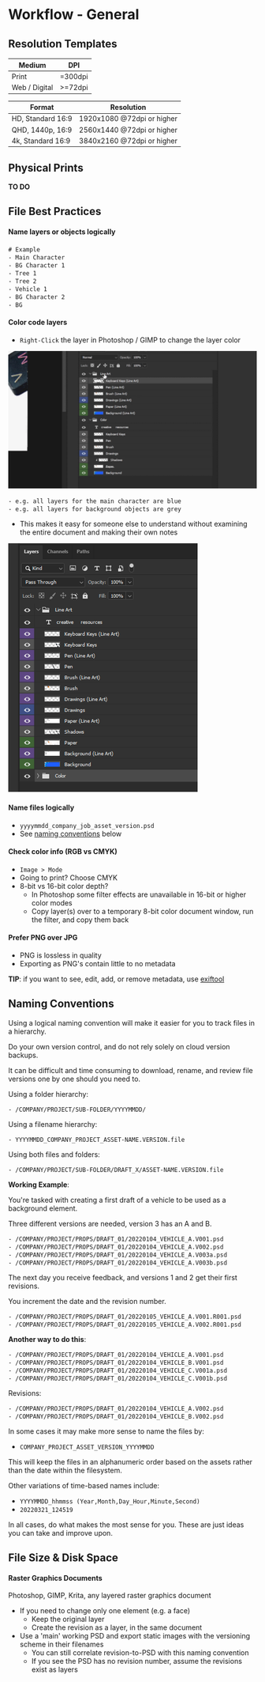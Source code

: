 # Workflow - General

## Resolution Templates

| Medium        | DPI     |
| ------------- | ------- |
| Print         | =300dpi |
| Web / Digital | >=72dpi |

| Format            | Resolution                 |
| ----------------- | -------------------------- |
| HD, Standard 16:9 | 1920x1080 @72dpi or higher |
| QHD, 1440p, 16:9  | 2560x1440 @72dpi or higher |
| 4k, Standard 16:9 | 3840x2160 @72dpi or higher |

## Physical Prints

**TO DO**

## File Best Practices

#### Name layers or objects logically
```
# Example
- Main Character
- BG Character 1
- Tree 1
- Tree 2
- Vehicle 1
- BG Character 2
- BG
```

#### Color code layers
- `Right-Click` the layer in Photoshop / GIMP to change the layer color

![](/media/ps-layers-group-004.gif)

	- e.g. all layers for the main character are blue
	- e.g. all layers for background objects are grey
- This makes it easy for someone else to understand without examining the entire document and making their own notes

![](/media/ps-layers-organized-001.PNG)

#### Name files logically
- `yyyymmdd_company_job_asset_version.psd`
- See [naming conventions](#naming-conventions) below

#### Check color info (RGB vs CMYK)
- `Image > Mode`
- Going to print? Choose CMYK
- 8-bit vs 16-bit color depth?
	- In Photoshop some filter effects are unavailable in 16-bit or higher color modes
	- Copy layer(s) over to a temporary 8-bit color document window, run the filter, and copy them back

#### Prefer PNG over JPG
- PNG is lossless in quality
- Exporting as PNG's contain little to no metadata

**TIP**: if you want to see, edit, add, or remove metadata, use [exiftool](https://github.com/exiftool/exiftool)

## Naming Conventions

Using a logical naming convention will make it easier for you to track files in a hierarchy.

Do your own version control, and do not rely solely on cloud version backups.

It can be difficult and time consuming to download, rename, and review file versions one by one should you need to.

Using a folder hierarchy:
```
- /COMPANY/PROJECT/SUB-FOLDER/YYYYMMDD/
```

Using a filename hierarchy:
```
- YYYYMMDD_COMPANY_PROJECT_ASSET-NAME.VERSION.file
```

Using both files and folders:
```
- /COMPANY/PROJECT/SUB-FOLDER/DRAFT_X/ASSET-NAME.VERSION.file
```

**Working Example**:

You're tasked with creating a first draft of a vehicle to be used as a background element.

Three different versions are needed, version 3 has an A and B.

```
- /COMPANY/PROJECT/PROPS/DRAFT_01/20220104_VEHICLE_A.V001.psd
- /COMPANY/PROJECT/PROPS/DRAFT_01/20220104_VEHICLE_A.V002.psd
- /COMPANY/PROJECT/PROPS/DRAFT_01/20220104_VEHICLE_A.V003a.psd
- /COMPANY/PROJECT/PROPS/DRAFT_01/20220104_VEHICLE_A.V003b.psd
```

The next day you receive feedback, and versions 1 and 2 get their first revisions.

You increment the date and the revision number.

```
- /COMPANY/PROJECT/PROPS/DRAFT_01/20220105_VEHICLE_A.V001.R001.psd
- /COMPANY/PROJECT/PROPS/DRAFT_01/20220105_VEHICLE_A.V002.R001.psd
```

**Another way to do this**:

```
- /COMPANY/PROJECT/PROPS/DRAFT_01/20220104_VEHICLE_A.V001.psd
- /COMPANY/PROJECT/PROPS/DRAFT_01/20220104_VEHICLE_B.V001.psd
- /COMPANY/PROJECT/PROPS/DRAFT_01/20220104_VEHICLE_C.V001a.psd
- /COMPANY/PROJECT/PROPS/DRAFT_01/20220104_VEHICLE_C.V001b.psd
```

Revisions:

```
- /COMPANY/PROJECT/PROPS/DRAFT_01/20220104_VEHICLE_A.V002.psd
- /COMPANY/PROJECT/PROPS/DRAFT_01/20220104_VEHICLE_B.V002.psd
```

In some cases it may make more sense to name the files by:

- `COMPANY_PROJECT_ASSET_VERSION_YYYYMMDD`

This will keep the files in an alphanumeric order based on the assets rather than the date within the filesystem.

Other variations of time-based names include:

- `YYYYMMDD_hhmmss (Year,Month,Day_Hour,Minute,Second)`
- `20220321_124519`

In all cases, do what makes the most sense for you. These are just ideas you can take and improve upon.

## File Size & Disk Space

#### Raster Graphics Documents

Photoshop, GIMP, Krita, any layered raster graphics document

- If you need to change only one element (e.g. a face)
	* Keep the original layer
	* Create the revision as a layer, in the same document
- Use a 'main' working PSD and export static images with the versioning scheme in their filenames
	* You can still correlate revision-to-PSD with this naming convention
	* If you see the PSD has no revision number, assume the revisions exist as layers
